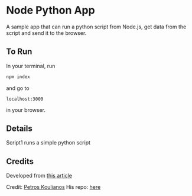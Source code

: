 # Node Python App

A sample app that can run a python script from Node.js, get data from the script and send it to the browser.

## To Run

In your terminal, run

```bash
npm index
```

and go to

```
localhost:3000
```

in your browser.

## Details

Script1 runs a simple python script

## Credits

Developed from [this article](https://medium.com/swlh/run-python-script-from-node-js-and-send-data-to-browser-15677fcf199f)

Credit: [Petros Koulianos](https://github.com/petranb2)
His repo: [here](https://github.com/petranb2/node_python.git)
